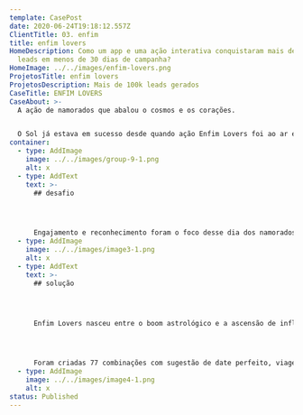 ```yaml
---
template: CasePost
date: 2020-06-24T19:18:12.557Z
ClientTitle: 03. enfim
title: enfim lovers
HomeDescription: Como um app e uma ação interativa conquistaram mais de 100 mil
  leads em menos de 30 dias de campanha?
HomeImage: ../../images/enfim-lovers.png
ProjetosTitle: enfim lovers
ProjetosDescription: Mais de 100k leads gerados
CaseTitle: ENFIM LOVERS
CaseAbout: >-
  A ação de namorados que abalou o cosmos e os corações. 


  O Sol já estava em sucesso desde quando ação Enfim Lovers foi ao ar e aos astros, já que essa ação foi idealizada para engajar ainda mais o público-alvo da marca em seu lifestyle místico, através de um teste online para descobrir a combinação astrológica do participante e o seu amor/crush!
container:
  - type: AddImage
    image: ../../images/group-9-1.png
    alt: x
  - type: AddText
    text: >-
      ## desafio




      Engajamento e reconhecimento foram o foco desse dia dos namorados. Como engajar o público feminino em uma ação totalmente digital e fazê-lo se conectar com o Universo Enfim?
  - type: AddImage
    image: ../../images/image3-1.png
    alt: x
  - type: AddText
    text: >-
      ## solução




      Enfim Lovers nasceu entre o boom astrológico e a ascensão de influenciadores digitais. E qual a melhor forma de engajar o público jovem se não unindo essas duas forças para uma ação superdivertida? Em um hotsite especial, o usuário poderia preencher informações pessoais e sobre seu crush em potencial, testando assim o match baseado na combinação astral entre os signos do zodíaco. 




      Foram criadas 77 combinações com sugestão de date perfeito, viagem ideal e pedra mágica do casal, além de um resumo sobre o match e as principais características de cada um. Para tornar a experiência ainda mais incrível, os resultados foram gerados por ilustrações da influencer @nanaths, que também ativou a campanha em seu perfil.
  - type: AddImage
    image: ../../images/image4-1.png
    alt: x
status: Published
---
```

